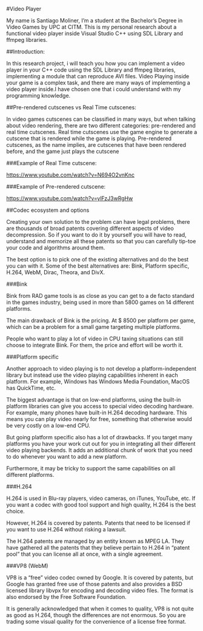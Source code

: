 #Video Player

My name is Santiago Moliner, I’m a student at the Bachelor’s Degree in Video Games by UPC at CITM. This is my personal research about a functional video player inside Visual Studio C++ using SDL Library and ffmpeg libraries.


##Introduction:

In this research project, i will teach you how you can implement a video player in your C++ code using the SDL Library and ffmpeg libraries, implementing a module that can reproduce AVI files. Video Playing inside your game is a complex task, and there are many ways of implementing a video player inside.I have chosen one that i could understand with my programming knowledge.

##Pre-rendered cutscenes vs Real Time cutscenes:

In video games cutscenes can be classified in many ways, but when talking about video rendering, there are two different categories: pre-rendered and real time cutscenes. Real time cutscenes use the game engine to generate a cutscene that is rendered while the game is playing. Pre-rendered cutscenes, as the name implies, are cutscenes that have been rendered before, and the game just plays the cutscene

###Example of Real Time cutscene:

https://www.youtube.com/watch?v=N694O2vnKnc


###Example of Pre-rendered cutscene:

https://www.youtube.com/watch?v=ylFzJ3wRgHw



##Codec ecosystem and options

Creating your own solution to the problem can have legal problems, there are thousands of broad patents covering different aspects of video decompression. So if you want to do it by yourself you will have to read, understand and memorize all these patents so that you can carefully tip-toe your code and algorithms around them.

The best option is to pick one of the existing alternatives and do the best you can with it. Some of the best alternatives are: Bink, Platform specific, H.264, WebM, Dirac, Theora, and DivX.


###Bink

Bink from RAD game tools is as close as you can get to a de facto standard in the games industry, being used in more than 5800 games on 14 different platforms.

The main drawback of Bink is the pricing. At $ 8500 per platform per game, which can be a problem for a small game targeting multiple platforms.

People who want to play a lot of video in CPU taxing situations can still choose to integrate Bink. For them, the price and effort will be worth it.



###Platform specific

Another approach to video playing is to not develop a platform-independent library but instead use the video playing capabilities inherent in each platform. For example, Windows has Windows Media Foundation, MacOS has QuickTime, etc.

The biggest advantage is that on low-end platforms, using the built-in platform libraries can give you access to special video decoding hardware. For example, many phones have built-in H.264 decoding hardware. This means you can play video nearly for free, something that otherwise would be very costly on a low-end CPU.

But going platform specific also has a lot of drawbacks. If you target many platforms you have your work cut out for you in integrating all their different video playing backends. It adds an additional chunk of work that you need to do whenever you want to add a new platform.

Furthermore, it may be tricky to support the same capabilities on all different platforms.


###H.264

H.264 is used in Blu-ray players, video cameras, on iTunes, YouTube, etc. If you want a codec with good tool support and high quality, H.264 is the best choice.

However, H.264 is covered by patents. Patents that need to be licensed if you want to use H.264 without risking a lawsuit.

The H.264 patents are managed by an entity known as MPEG LA. They have gathered all the patents that they believe pertain to H.264 in “patent pool” that you can license all at once, with a single agreement.



###VP8 (WebM)

VP8 is a “free” video codec owned by Google. It is covered by patents, but Google has granted free use of those patents and also provides a BSD licensed library libvpx for encoding and decoding video files. The format is also endorsed by the Free Software Foundation.

It is generally acknowledged that when it comes to quality, VP8 is not quite as good as H.264, though the differences are not enormous. So you are trading some visual quality for the convenience of a license free format.